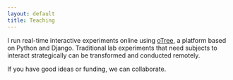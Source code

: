 ```yaml
---
layout: default
title: Teaching
---
```


I run real-time interactive experiments online using <a href ="https://www.otree.org">oTree</a>, a platform based on Python and Django. Traditional lab experiments that need subjects to interact strategically can be transformed and conducted remotely.

If you have good ideas or funding, we can collaborate.
